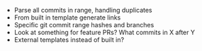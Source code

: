 ﻿- Parse all commits in range, handling duplicates
- From built in template generate links
- Specific git commit range hashes and branches
- Look at something for feature PRs? What commits in X after Y
- External templates instead of built in?